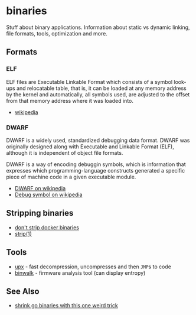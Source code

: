 # binaries
Stuff about binary applications. Information about static vs dynamic linking,
file formats, tools, optimization and more.

## Formats
### ELF
ELF files are Executable Linkable Format which consists of a symbol look-ups
and relocatable table, that is, it can be loaded at any memory address by the
kernel and automatically, all symbols used, are adjusted to the offset from
that memory address where it was loaded into.
- [wikipedia](https://en.wikipedia.org/wiki/Executable_and_Linkable_Format)

### DWARF
DWARF is a widely used, standardized debugging data format. DWARF was
originally designed along with Executable and Linkable Format (ELF), although
it is independent of object file formats.

DWARF is a way of encoding debuggin symbols, which is information that
expresses which programming-language constructs generated a specific piece of
machine code in a given executable module.
- [DWARF on wikipedia](https://en.wikipedia.org/wiki/DWARF)
- [Debug symbol on wikipedia](https://en.wikipedia.org/wiki/Debug_symbol)

## Stripping binaries
- [don't strip docker binaries](https://github.com/docker/docker/blob/2a95488f7843a773de2b541a47d9b971a635bfff/project/PACKAGERS.md#stripping-binaries)
- [strip(1)](http://linux.die.net/man/1/strip)

## Tools
- [upx](http://upx.sourceforge.net/) - fast decompression, uncompresses and
  then `JMP`s to code
- [binwalk](https://github.com/devttys0/binwalk) - firmware analysis tool (can
  display entropy)

## See Also
- [shrink go binaries with this one weird trick](https://blog.filippo.io/shrink-your-go-binaries-with-this-one-weird-trick/)
